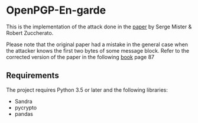 # OpenPGP-En-garde

This is the implementation of the attack done in the [paper](https://www.google.com/url?q=https://eprint.iacr.org/2005/033.pdf&sa=D&source=apps-viewer-frontend&ust=1687272087037043&usg=AOvVaw38aELof2Ja1qWcJcz144Jz&hl=en) by Serge Mister & Robert Zuccherato.

Please note that the original paper had a mistake in the general case when the attacker knows the first two bytes of some message block.
Refer to the corrected version of the paper in the following [book](https://link.springer.com/chapter/10.1007/11693383_4) page 87

## Requirements
The project requires Python 3.5 or later and the following libraries:

- Sandra 
- pycrypto
- pandas
